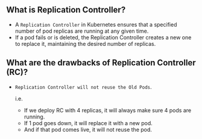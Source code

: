## What is Replication Controller?
- A `Replication Controller` in Kubernetes ensures that a specified number of pod replicas are running at any given time. 
- If a pod fails or is deleted, the Replication Controller creates a new one to replace it, maintaining the desired number of replicas.

## What are the drawbacks of Replication Controller (RC)?
- `Replication Controller will not reuse the Old Pods`.

  i.e.
    - If we deploy RC with 4 replicas, it will always make sure 4 pods are running.
    - If 1 pod goes down, it will replace it with a new pod.
    - And if that pod comes live, it will not reuse the pod.
